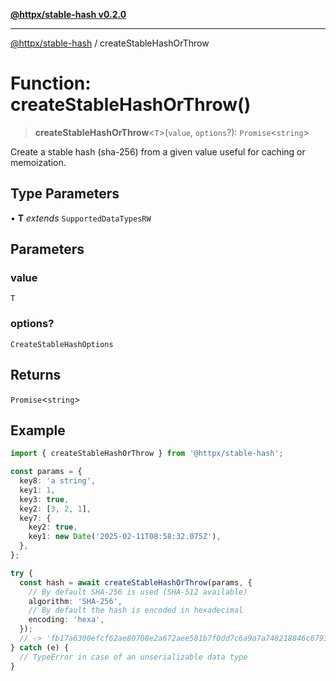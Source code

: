 [**@httpx/stable-hash v0.2.0**](../README.md)

***

[@httpx/stable-hash](../README.md) / createStableHashOrThrow

# Function: createStableHashOrThrow()

> **createStableHashOrThrow**\<`T`\>(`value`, `options`?): `Promise`\<`string`\>

Create a stable hash (sha-256) from a given value useful for caching or memoization.

## Type Parameters

• **T** *extends* `SupportedDataTypesRW`

## Parameters

### value

`T`

### options?

`CreateStableHashOptions`

## Returns

`Promise`\<`string`\>

## Example

```typescript
import { createStableHashOrThrow } from '@httpx/stable-hash';

const params = {
  key8: 'a string',
  key1: 1,
  key3: true,
  key2: [3, 2, 1],
  key7: {
    key2: true,
    key1: new Date('2025-02-11T08:58:32.075Z'),
  },
};

try {
  const hash = await createStableHashOrThrow(params, {
    // By default SHA-256 is used (SHA-512 available)
    algorithm: 'SHA-256',
    // By default the hash is encoded in hexadecimal
    encoding: 'hexa',
  });
  // -> 'fb17a6300efcf62ae80708e2a672aee581b7f0dd7c6a9a7a748218846c679394'
} catch (e) {
  // TypeError in case of an unserializable data type
}
```
